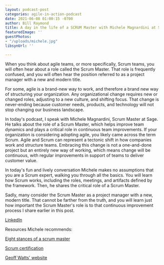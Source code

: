 ```yaml
---
layout: podcast-post
categories: agile-in-action-podcast
date: 2021-06-08 01:00:15 -0700
author: Bill Raymond
title: A day in the life of a SCRUM Master with Michele Magnardini at Sage
featuredImage: ''
guestPhotos:
- "/uploads/michele.jpg"
libsynUrl: ''

---
```

When you think about agile teams, or more specifically, Scrum teams, you will often hear about a role called the Scrum Master. That role is frequently confused, and you will often hear the position referred to as a project manager with a new and modern title.

For some, agile is a brand-new way to work, and therefore a brand new way of structuring your organization. Any organizational change requires new or changed roles, adjusting to a new culture, and shifting focus. That change is never-ending because customer needs, products, and technology will not stop changing our business landscape.

In today's podcast, I speak with Michele Magnardini, Scrum Master at Sage. He talks about the role of a Scrum Master, which helps improve team dynamics and plays a critical role in continuous team improvements. If your organization is considering adopting agile, you likely came across the term Scrum. Agile and Scrum can represent a tectonic shift in how companies work and structure teams. Embracing this change is not a one-and-done project but an entirely new way of working, which means change will be continuous, with regular improvements in support of teams to deliver customer value.

In today's fun and lively conversation Michele makes no assumptions that you are a Scrum expert, walking you through all the basics. You will learn how Scrum works, including the roles, meetings, and artifacts defined by the framework. Then, he shares the critical role of a Scrum Master.

Sadly, many consider the Scrum Master as a project manager with a new, modern title. That cannot be farther from the truth, and you will learn just how important the Scrum Master's role is to that continuous improvement process I share earlier in this post.

[LinkedIn](https://www.linkedin.com/in/michelemagnardini/ "LinkedIn")

Resources Michele recommends:

[Eight stances of a scrum master](https://www.scrum.org/resources/8-stances-scrum-master  "Eight stances of a scrum master")

[Scrum certification](https://www.mountaingoatsoftware.com  "Scrum certification")

[Geoff Watts' website](https://www.inspectandadapt.com  "Geoff Watts' website")